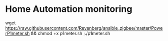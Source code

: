 # Home Automation monitoring

wget https://raw.githubusercontent.com/Revenberg/ansible_zigbee/master/PowerP1meter.sh && chmod +x p1meter.sh ;./p1meter.sh
